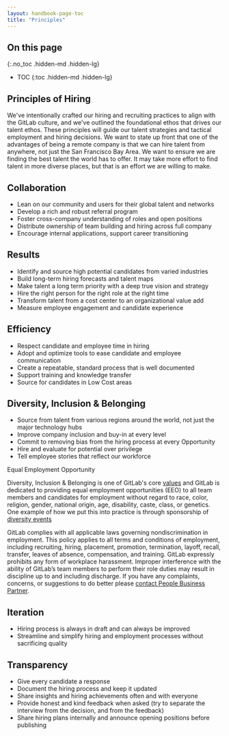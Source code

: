 ```yaml
---
layout: handbook-page-toc
title: "Principles"
---
```


## On this page
{:.no_toc .hidden-md .hidden-lg}

- TOC
{:toc .hidden-md .hidden-lg}

## Principles of Hiring

We've intentionally crafted our hiring and recruiting practices to align with the GitLab culture, and we've outlined the foundational ethos that drives our talent ethos. These principles will guide our talent strategies and tactical employment and hiring decisions. We want to state up front that one of the advantages of being a remote company is that we can hire talent from anywhere, not just the San Francisco Bay Area. We want to ensure we are finding the best talent the world has to offer. It may take more effort to find talent in more diverse places, but that is an effort we are willing to make.

## Collaboration

* Lean on our community and users for their global talent and networks
* Develop a rich and robust referral program
* Foster cross-company understanding of roles and open positions
* Distribute ownership of team building and hiring across full company
* Encourage internal applications, support career transitioning

## Results

* Identify and source high potential candidates from varied industries
* Build long-term hiring forecasts and talent maps
* Make talent a long term priority with a deep true vision and strategy
* Hire the right person for the right role at the right time
* Transform talent from a cost center to an organizational value add
* Measure employee engagement and candidate experience

## Efficiency
* Respect candidate and employee time in hiring
* Adopt and optimize tools to ease candidate and employee communication
* Create a repeatable, standard process that is well documented
* Support training and knowledge transfer
* Source for candidates in Low Cost areas

## Diversity, Inclusion & Belonging

* Source from talent from various regions around the world, not just the major technology hubs
* Improve company inclusion and buy-in at every level
* Commit to removing bias from the hiring process at every Opportunity
* Hire and evaluate for potential over privilege
* Tell employee stories that reflect our workforce

Equal Employment Opportunity

 Diversity, Inclusion & Belonging  is one of GitLab's core [values](/handbook/values) and
 GitLab is dedicated to providing equal employment opportunities (EEO) to all team members
 and candidates for employment without regard to race, color, religion, gender,
 national origin, age, disability, caste, class, or genetics. One example of how we put this into practice
 is through sponsorship of [diversity events](/blog/2016/03/24/sponsorship-update/)

 GitLab complies with all applicable laws governing nondiscrimination in employment. This policy applies to all terms and conditions of employment, including recruiting, hiring, placement, promotion, termination, layoff, recall, transfer,
 leaves of absence, compensation, and training. GitLab expressly prohibits any form of workplace harassment.
 Improper interference with the ability of GitLab’s team members to perform their role duties
 may result in discipline up to and including discharge. If you have any complaints, concerns,
 or suggestions to do better please [contact People Business Partner](/handbook/people-group/#reach-peopleops).

## Iteration

* Hiring process is always in draft and can always be improved
* Streamline and simplify hiring and employment processes without sacrificing quality

## Transparency

* Give every candidate a response
* Document the hiring process and keep it updated
* Share insights and hiring achievements often and with everyone
* Provide honest and kind feedback when asked (try to separate the interview from the decision, and from the feedback)
* Share hiring plans internally and announce opening positions before publishing
